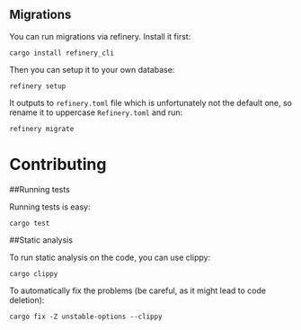 ## Migrations

You can run migrations via refinery. Install it first:

```
cargo install refinery_cli
```

Then you can setup it to your own database:

```
refinery setup
```

It outputs to `refinery.toml` file which is unfortunately not the default one, so rename it to uppercase `Refinery.toml` and run:

```
refinery migrate
```

# Contributing

##Running tests

Running tests is easy:

```$xslt
cargo test
```

##Static analysis

To run static analysis on the code, you can use clippy:

```$xslt
cargo clippy
```

To automatically fix the problems (be careful, as it might lead to code deletion):

```$xslt
cargo fix -Z unstable-options --clippy
```